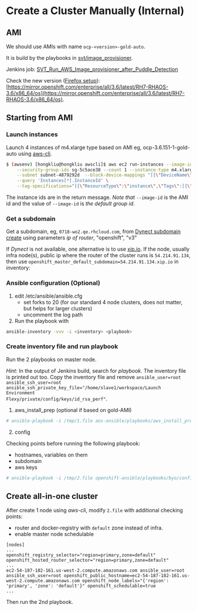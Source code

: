 # Create a Cluster Manually (Internal)

## AMI
We should use AMIs with name <code>ocp-\<version\>-gold-auto</code>.

It is build by the playbooks in [svt/image_provisioner](https://github.com/openshift/svt/tree/master/image_provisioner). 

Jenkins job: [SVT_Run_AWS_Image_provisioner_after_Puddle_Detection](https://openshift-qe-jenkins.rhev-ci-vms.eng.rdu2.redhat.com/view/System%20Verification%20Test/job/SVT_Run_AWS_Image_provisioner_after_Puddle_Detection/)

Check the new version ([Firefox setup](https://engineering.redhat.com/trac/Libra/wiki/Libra%20Repository)): [https://mirror.openshift.com/enterprise/all/3.6/latest/RH7-RHAOS-3.6/x86_64/os](https://mirror.openshift.com/enterprise/all/3.6/latest/RH7-RHAOS-3.6/x86_64/os).

## Starting from AMI

### Launch instances
Launch 4 instances of m4.xlarge type based on AMI eg, ocp-3.6.151-1-gold-auto using [aws-cli](ec2.md).

```sh
$ (awsenv) [hongkliu@hongkliu awscli]$ aws ec2 run-instances --image-id ami-7b26c103 \
    --security-group-ids sg-5c5ace38 --count 1 --instance-type m4.xlarge --key-name id_rsa_perf \
    --subnet subnet-4879292d  --block-device-mappings "[{\"DeviceName\":\"/dev/sdb\", \"Ebs\":{\"VolumeSize\": 60}}]" \
    --query 'Instances[*].InstanceId' \
    --tag-specifications="[{\"ResourceType\":\"instance\",\"Tags\":[{\"Key\":\"Name\",\"Value\":\"qe-hongkliu-test\"}]}]"
```

The instance ids are in the return message. *Note that* <code>--image-id</code> is the AMI id and the value of <code>--image-id</code> is _the default group id_.

### Get a subdomain
Get a subdomain, eg, <code>0718-wo2.qe.rhcloud.com</code>, from [Dynect subdomain create](https://openshift-qe-jenkins.rhev-ci-vms.eng.rdu2.redhat.com/job/Dynect%20subdomain%20create/253/console) using parameters *ip of router*, "openshift", "v3"

If _Dynect_ is not available, one alternative is to use [xip.io](http://xip.io/). If the node, usually infra node(s), public ip where the router of the cluster runs is <code>54.214.91.134</code>, then use <code>openshift_master_default_subdomain=54.214.91.134.xip.io</code> in inventory:

### Ansible configuration (Optional)

1. edit /etc/ansible/ansible.cfg
     - set forks to 20 (for our standard 4 node clusters, does not matter, but helps for larger clusters)
     - uncomment the log path
2. Run the playbook with 

  ```sh
  ansible-inventory -vvv -i <inventory> <playbook>
  ```

### Create inventory file and run playbook
Run the 2 playbooks on master node. 

_Hint_: In the output of Jenkins build, search for *playbook*. The inventory file is printed out too. Copy the inventory file and remove <code>ansible_user=root ansible_ssh_user=root ansible_ssh_private_key_file="/home/slave1/workspace/Launch Environment Flexy/private/config/keys/id_rsa_perf"</code>.

1. aws_install_prep (optional if based on gold-AMI)

```sh
# ansible-playbook -i /tmp/1.file aos-ansible/playbooks/aws_install_prep.yml
```

2. config

Checking points before running the following playbook:

* hostnames, variables on them
* subdomain
* aws keys

```sh
# ansible-playbook -i /tmp/2.file openshift-ansible/playbooks/byo/config.yml
```

## Create all-in-one cluster

After create 1 node using _aws-cli_, modify <code>2.file</code> with additional checking points:

* router and docker-registry with <code>default</code> zone instead of infra.
* enable master node schedulable

```
[nodes]
...
openshift_registry_selector="region=primary,zone=default"
openshift_hosted_router_selector="region=primary,zone=default"
...
ec2-54-187-182-161.us-west-2.compute.amazonaws.com ansible_user=root ansible_ssh_user=root openshift_public_hostname=ec2-54-187-182-161.us-west-2.compute.amazonaws.com openshift_node_labels="{'region': 'primary', 'zone': 'default'}" openshift_schedulable=true
...
```
Then run the 2nd playbook.
